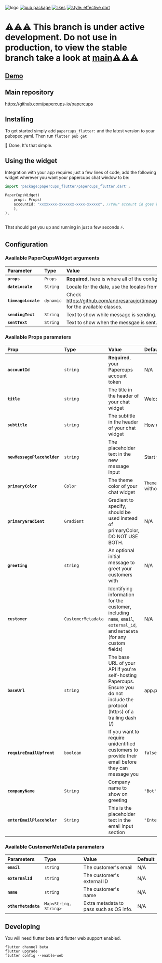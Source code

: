 ![logo](https://i.imgur.com/QHer84L.png)
[![pub package](https://img.shields.io/pub/v/papercups_flutter.svg?label=papercups_flutter&color=blue)](https://pub.dev/packages/papercups_flutter) [![likes](https://badges.bar/papercups_flutter/likes)](https://pub.dev/packages/papercups_flutter/score)  [![style: effective dart](https://img.shields.io/badge/style-effective_dart-40c4ff.svg)](https://pub.dev/packages/effective_dart)

# ⚠️⚠️⚠️ This branch is under active development. Do not use in production, to view the stable branch take a look at [main](https://github.com/papercups-io/papercups_flutter/tree/main/)⚠️⚠️⚠️

## [Demo](https://papercups-demo.eduardom.dev/#/)


## Main repository
https://github.com/papercups-io/papercups

## Installing
To get started simply add `papercups_flutter:` and the latest version to your pubspec.yaml.
Then run `flutter pub get`

🎉 Done, It's that simple.
## Using the widget
Integration with your app requires just a few lines of code, add the following widget wherever you want your papercups chat window to be:
```Dart
import 'package:papercups_flutter/papercups_flutter.dart';

PaperCupsWidget(
    props: Props(
    accountId: "xxxxxxxx-xxxxxxx-xxxx-xxxxxx", //Your account id goes here.
    ),
),
    
```
That should get you up and running in just a few seconds ⚡️.

## Configuration

### Available PaperCupsWidget arguments
| Parameter | Type | Value | Default |
| :--- | :--- | :----- | :------ |
| **`props`** | `Props` | **Required**, here is where all of the config for the chat is contained.| N/A |
| **`dateLocale`** | `String` |Locale for the date, use the locales from the `intl` package.| `"en-US"` |
| **`timeagoLocale`** | `dynamic` | Check https://github.com/andresaraujo/timeago.dart/tree/master/timeago/lib/src/messages for the available classes.| N/A |
| **`sendingText`** | `String` | Text to show while message is sending.| `Sending...` |
| **`sentText`** | `String` | Text to show when the messgae is sent.| `Sent` |


### Available Props paramaters
| Prop | Type | Value | Default |
| :--- | :--- | :----- | :------ |
| **`accountId`** | `string` | **Required**, your Papercups account token | N/A |
| **`title`** | `string` | The title in the header of your chat widget | Welcome! |
| **`subtitle`** | `string` | The subtitle in the header of your chat widget | How can we help you? |
| **`newMessagePlaceholder`** | `string` | The placeholder text in the new message input | Start typing... |
| **`primaryColor`** | `Color` | The theme color of your chat widget | `Theme.of(context).primaryColor` without alpha |
| **`primaryGradient`** | `Gradient` | Gradient to specify, should be used instead of primaryColor, DO NOT USE BOTH. | N/A |
| **`greeting`** | `string` | An optional initial message to greet your customers with | N/A |
| **`customer`** | `CustomerMetadata` | Identifying information for the customer, including `name`, `email`, `external_id`, and `metadata` (for any custom fields) | N/A |
| **`baseUrl`** | `string` | The base URL of your API if you're self-hosting Papercups. Ensure you do not include the protocol (https) of a trailing dash (/) | app.papercups.io |
| **`requireEmailUpfront`** | `boolean` | If you want to require unidentified customers to provide their email before they can message you | `false` |
| **`companyName`** | `String` | Company name to show on greeting | `"Bot"` |
| **`enterEmailPlaceholer`** | `String` | This is the placeholder text in the email input section | `"Enter your email"` |

### Available CustomerMetaData paramaters
| Parameters | Type | Value | Default |
| :--- | :--- | :----- | :------ |
| **`email`** | `string` | The customer's email| N/A |
| **`externalId`** | `string` | The customer's external ID | N/A |
| **`name`** | `string` | The customer's name | N/A |
| **`otherMetadata`** | `Map<String, String>` | Extra metadata to pass such as OS info. | N/A |

## Developing

You will need flutter beta and flutter web support enabled.

```
flutter channel beta
flutter upgrade
flutter config --enable-web
```

